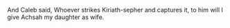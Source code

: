 And Caleb said, Whoever strikes Kiriath-sepher and captures it, to him will I give Achsah my daughter as wife.
